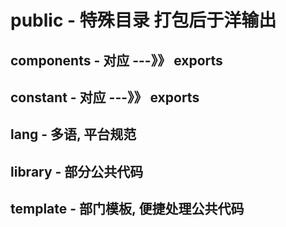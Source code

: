 # public - 特殊目录 打包后于洋输出
## components - 对应 ---》》 exports
## constant - 对应 ---》》 exports
## lang - 多语, 平台规范
## library - 部分公共代码
## template - 部门模板, 便捷处理公共代码